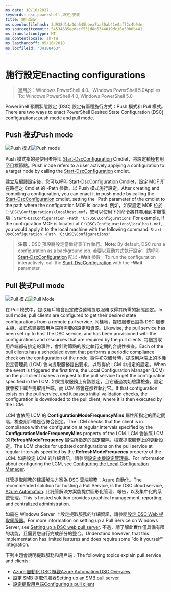 ```yaml
---
ms.date: 10/16/2017
keywords: dsc,powershell,設定,安裝
title: 施行設定
ms.openlocfilehash: 3d938d14a4da645bbea7ba30ab41e0af72c4b94e
ms.sourcegitcommit: 54534635eedacf531d8d6344019dc16a50b8b441
ms.translationtype: HT
ms.contentlocale: zh-TW
ms.lasthandoff: 05/16/2018
ms.locfileid: "34188463"
---
```

# <a name="enacting-configurations"></a><span data-ttu-id="c1600-103">施行設定</span><span class="sxs-lookup"><span data-stu-id="c1600-103">Enacting configurations</span></span>

><span data-ttu-id="c1600-104">適用於：Windows PowerShell 4.0、Windows PowerShell 5.0</span><span class="sxs-lookup"><span data-stu-id="c1600-104">Applies To: Windows PowerShell 4.0, Windows PowerShell 5.0</span></span>

<span data-ttu-id="c1600-105">PowerShell 預期狀態設定 (DSC) 設定有兩種施行方式：Push 模式和 Pull 模式。</span><span class="sxs-lookup"><span data-stu-id="c1600-105">There are two ways to enact PowerShell Desired State Configuration (DSC) configurations: push mode and pull mode.</span></span>

## <a name="push-mode"></a><span data-ttu-id="c1600-106">Push 模式</span><span class="sxs-lookup"><span data-stu-id="c1600-106">Push mode</span></span>

<span data-ttu-id="c1600-107">![Push 模式](images/pushModel.png "Push 模式的運作方式")</span><span class="sxs-lookup"><span data-stu-id="c1600-107">![Push mode](images/pushModel.png "How push mode works")</span></span>

<span data-ttu-id="c1600-108">Push 模式指的是使用者呼叫 [Start-DscConfiguration](https://technet.microsoft.com/library/dn521623.aspx) Cmdlet，將設定積極套用至目標節點。</span><span class="sxs-lookup"><span data-stu-id="c1600-108">Push mode refers to a user actively applying a configuration to a target node by calling the [Start-DscConfiguration](https://technet.microsoft.com/library/dn521623.aspx) cmdlet.</span></span>

<span data-ttu-id="c1600-109">建立及編譯設定後，您可以呼叫 [Start-DscConfiguration](https://technet.microsoft.com/library/dn521623.aspx) Cmdlet，設定 MOF 所在路徑之 Cmdlet 的 -Path 參數，以 Push 模式施行設定。</span><span class="sxs-lookup"><span data-stu-id="c1600-109">After creating and compiling a configuration, you can enact it in push mode by calling the [Start-DscConfiguration](https://technet.microsoft.com/library/dn521623.aspx) cmdlet, setting the -Path parameter of the cmdlet to the path where the configuration MOF is located.</span></span>
<span data-ttu-id="c1600-110">例如，如果設定 MOF 位於 `C:\DSC\Configurations\localhost.mof`，您可以使用下列命令將其套用到本機電腦：`Start-DscConfiguration -Path 'C:\DSC\Configurations'`</span><span class="sxs-lookup"><span data-stu-id="c1600-110">For example, if the configuration MOF is located at `C:\DSC\Configurations\localhost.mof`, you would apply it to the local machine with the following command: `Start-DscConfiguration -Path 'C:\DSC\Configurations'`</span></span>

> <span data-ttu-id="c1600-111">__注意__：DSC 預設將設定當做背景工作執行。</span><span class="sxs-lookup"><span data-stu-id="c1600-111">__Note__: By default, DSC runs a configuration as a background job.</span></span> <span data-ttu-id="c1600-112">若要以互動方式執行設定，請呼叫 [Start-DscConfiguration](https://technet.microsoft.com/library/dn521623.aspx) 配以 __-Wait__ 參數。</span><span class="sxs-lookup"><span data-stu-id="c1600-112">To run the configuration interactively, call the [Start-DscConfiguration](https://technet.microsoft.com/library/dn521623.aspx) with the __-Wait__ parameter.</span></span>

## <a name="pull-mode"></a><span data-ttu-id="c1600-113">Pull 模式</span><span class="sxs-lookup"><span data-stu-id="c1600-113">Pull mode</span></span>

<span data-ttu-id="c1600-114">![Pull 模式](images/pullModel.png "Pull 模式的運作方式")</span><span class="sxs-lookup"><span data-stu-id="c1600-114">![Pull Mode](images/pullModel.png "How pull mode works")</span></span>

<span data-ttu-id="c1600-115">在 Pull 模式中，提取用戶端會設定成從遠端提取服務取得其所需的狀態設定。</span><span class="sxs-lookup"><span data-stu-id="c1600-115">In pull mode, pull clients are configured to get their desired state configurations from a remote pull service.</span></span>
<span data-ttu-id="c1600-116">同樣地，提取服務已設為 DSC 服務主機，並已佈建提取用戶端所需要的設定和資源。</span><span class="sxs-lookup"><span data-stu-id="c1600-116">Likewise, the pull service has been set up to host the DSC service, and has been provisioned with the configurations and resources that are required by the pull clients.</span></span>
<span data-ttu-id="c1600-117">每個提取用戶端都有排定的事件，會針對節點的設定執行定期的合規性檢查。</span><span class="sxs-lookup"><span data-stu-id="c1600-117">Each of the pull clients has a scheduled event that performs a periodic compliance check on the configuration of the node.</span></span>
<span data-ttu-id="c1600-118">事件初次觸發時，提取用戶端上的本機設定管理員 (LCM) 會向提取服務提出要求，以取得於 LCM 中指定的設定。</span><span class="sxs-lookup"><span data-stu-id="c1600-118">When the event is triggered the first time, the Local Configuration Manager (LCM) on the pull client makes a request to the pull service to get the configuration specified in the LCM.</span></span>
<span data-ttu-id="c1600-119">如果提取服務上有該設定，且它通過初始驗證檢查，設定就會被下載至提取用戶端，而 LCM 將會在那裡執行它。</span><span class="sxs-lookup"><span data-stu-id="c1600-119">If that configuration exists on the pull service, and it passes initial validation checks, the configuration is downloaded to the pull client, where it is then executed by the LCM.</span></span>

<span data-ttu-id="c1600-120">LCM 會依照 LCM 的 **ConfigurationModeFrequencyMins** 屬性所指定的固定間隔，檢查用戶端是否符合設定。</span><span class="sxs-lookup"><span data-stu-id="c1600-120">The LCM checks that the client is in compliance with the configuration at regular intervals specified by the **ConfigurationModeFrequencyMins** property of the LCM.</span></span>
<span data-ttu-id="c1600-121">LCM 會依照 LCM 的 **RefreshModeFrequency** 屬性所指定的固定間隔，檢查提取服務上的更新設定。</span><span class="sxs-lookup"><span data-stu-id="c1600-121">The LCM checks for updated configurations on the pull service at regular intervals specified by the **RefreshModeFrequency** property of the LCM.</span></span>
<span data-ttu-id="c1600-122">如需設定 LCM 的詳細資訊，請參閱[設定本機設定管理員](metaConfig.md)。</span><span class="sxs-lookup"><span data-stu-id="c1600-122">For information about configuring the LCM, see [Configuring the Local Configuration Manager](metaConfig.md).</span></span>

<span data-ttu-id="c1600-123">託管提取服務的建議解決方案為 DSC 雲端服務：[Azure 自動化](https://azure.microsoft.com/services/automation/)。</span><span class="sxs-lookup"><span data-stu-id="c1600-123">The recommended solution for hosting a Pull Service, is the DSC cloud service, [Azure Automation](https://azure.microsoft.com/services/automation/).</span></span>
<span data-ttu-id="c1600-124">此託管解決方案能提供圖形化管理、報告，以及集中化的系統管理。</span><span class="sxs-lookup"><span data-stu-id="c1600-124">This is hosted solution provides graphical management, reporting, and centralized administration.</span></span>

<span data-ttu-id="c1600-125">如需在 Windows Server 上設定提取服務的詳細資訊，請參閱[設定 DSC Web 提取伺服器](pullServer.md)。</span><span class="sxs-lookup"><span data-stu-id="c1600-125">For more information on setting up a Pull Service on Windows Server, see [Setting up a DSC web pull server](pullServer.md).</span></span>
<span data-ttu-id="c1600-126">不過，請了解此實作僅具備有限的功能，且需要您自行完成部分的整合。</span><span class="sxs-lookup"><span data-stu-id="c1600-126">Understand however, that this implementation has limited features and does require some "do it yourself" integration.</span></span>

<span data-ttu-id="c1600-127">下列主題會說明提取服務和用戶端：</span><span class="sxs-lookup"><span data-stu-id="c1600-127">The following topics explain pull service and clients:</span></span>

- [<span data-ttu-id="c1600-128">Azure 自動化 DSC 概觀</span><span class="sxs-lookup"><span data-stu-id="c1600-128">Azure Automation DSC Overview</span></span>](https://docs.microsoft.com/en-us/azure/automation/automation-dsc-overview)
- [<span data-ttu-id="c1600-129">設定 SMB 提取伺服器</span><span class="sxs-lookup"><span data-stu-id="c1600-129">Setting up an SMB pull server</span></span>](pullServerSMB.md)
- [<span data-ttu-id="c1600-130">設定提取用戶端</span><span class="sxs-lookup"><span data-stu-id="c1600-130">Configuring a pull client</span></span>](pullClientConfigID.md)